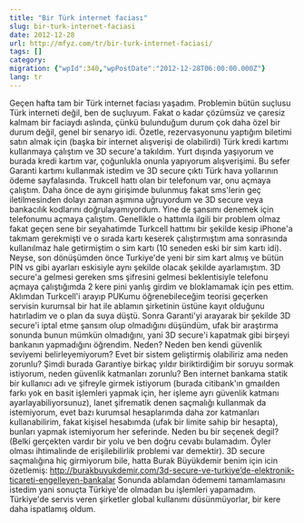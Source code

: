 ```yaml
---
title: "Bir Türk internet faciası"
slug: bir-turk-internet-faciasi
date: 2012-12-28
url: http://mfyz.com/tr/bir-turk-internet-faciasi/
tags: []
category: 
migration: {"wpId":340,"wpPostDate":"2012-12-28T06:00:00.000Z"}
lang: tr
---
```


Geçen hafta tam bir Türk internet faciası yaşadım. Problemin bütün suçlusu Türk interneti değil, ben de suçluyum. Fakat o kadar çözümsüz ve çaresiz kalmam bir faciaydı aslında, çünkü bulunduğum durum çok daha özel bir durum değil, genel bir senaryo idi. Özetle, rezervasyonunu yaptığım biletimi satın almak için (başka bir internet alışverişi de olabilirdi) Türk kredi kartımı kullanmaya çalıştım ve 3D secure'a takıldım. Yurt dışında yaşıyorum ve burada kredi kartım var, çoğunlukla onunla yapıyorum alışverişimi. Bu sefer Garanti kartımı kullanmak istedim ve 3D secure çıktı Türk hava yollarının ödeme sayfalasında. Trukcell hattı olan bir telefonum var, onu açmaya çalıştım. Daha önce de aynı girişimde bulunmuş fakat sms'lerin geç iletilmesinden dolayı zaman aşımına uğruyordum ve 3D secure veya bankacılık kodlarını doğrulayamıyordum. Yine de şansımı denemek için telefonumu açmaya çalıştım. Genellikle o hattımla ilgili bir problem olmaz fakat geçen sene bir seyahatimde Turkcell hattımı bir şekilde kesip iPhone'a takmam gerekmişti ve o sırada kartı keserek çalıştırmıştım ama sonrasında kullanılmaz hale getirmiştim o sim kartı (10 seneden eski bir sim kartı idi). Neyse, son dönüşümden önce Turkiye'de yeni bir sim kart almış ve bütün PIN vs gibi ayarları eskisiyle aynı şekilde olacak şekilde ayarlamıştım. 3D secure'a gelmesi gereken sms şifresini gelmesi beklentisiyle telefonu açmaya çalıştığımda 2 kere pini yanlış girdim ve bloklamamak için pes ettim. Aklımdan Turkcell'i arayıp PUKumu öğrenebileceğim teorisi geçerken servisin kurumsal bir hat ile ablamın şirketinin üstüne kayıt olduğunu hatırladim ve o plan da suya düştü. Sonra Garanti'yi arayarak bir şekilde 3D secure'i iptal etme şansım olup olmadığını düşündüm, ufak bir araştırma sonunda bunun mümkün olmadığını, yani 3D secure'i kapatmak gibi birşeyi bankanın yapmadığını öğrendim. Neden? Neden ben kendi güvenlik seviyemi belirleyemiyorum? Evet bir sistem geliştirmiş olabiliriz ama neden zorunlu? Şimdi burada Garantiye birkaç yıldır biriktirdiğim bir soruyu sormak istiyorum, neden güvenlik katmanları zorunlu? Ben internet bankama statik bir kullanıcı adı ve şifreyle girmek istiyorum (burada citibank'ın gmaılden farkı yok en basit işlemleri yapmak için, her işleme ayrı güvenlik katmanı ayarlayabiliyorsunuz), lanet şifrematik denen saçmalığı kullanmak da istemiyorum, evet bazı kurumsal hesaplarımda daha zor katmanları kullanabilirim, fakat kişisel hesabımda (ufak bir limite sahip bir hesapta), bunları yapmak istemiyorum her seferinde. Neden bu bir seçenek degil? (Belki gerçekten vardır bir yolu ve ben doğru cevabı bulamadım. Öyler olması ihtimalinde de erişilebilirlik problemi var demektir). 3D secure saçmalığına hiç girmiyorum bile, hatta Burak Büyükdemir benim için icin özetlemiş: http://burakbuyukdemir.com/3d-secure-ve-turkiye’de-elektronik-ticareti-engelleyen-bankalar Sonunda ablamdan ödememi tamamlamasını istedim yani sonuçta Türkiye'de olmadan bu işlemleri yapamadım. Türkiye'de servis veren şirketler global kullanımı düsünmüyorlar, bir kere daha ispatlamış oldum.